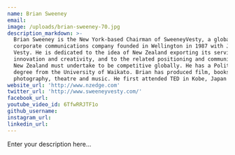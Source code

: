 ```yaml
---
name: Brian Sweeney
email:
image: /uploads/brian-sweeney-70.jpg
description_markdown: >-
  Brian Sweeney is the New York-based Chairman of SweeneyVesty, a global
  corporate communications company founded in Wellington in 1987 with Jane
  Vesty. He is dedicated to the idea of New Zealand exporting its services,
  innovation and creativity, and to the related positioning and communications
  New Zealand must undertake to be competitive globally. He has a Politics
  degree from the University of Waikato. Brian has produced film, books,
  photography, theatre and music. He first attended TED in Kobe, Japan in 1994.
website_url: 'http://www.nzedge.com'
twitter_url: 'http://www.sweeneyvesty.com/'
facebook_url:
youtube_video_id: 6TfwRRJTF1o
github_username:
instagram_url:
linkedin_url:
---
```

Enter your description here...
